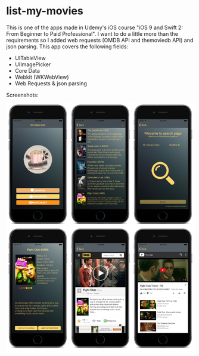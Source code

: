 # list-my-movies

This is one of the apps made in Udemy's iOS course "iOS 9 and Swift 2: From Beginner to Paid Professional". I want to do a little more than the requirements so I added web requests (OMDB API and themoviedb API) and json parsing.
This app covers the following fields:
* UITableView
* UIImagePicker
* Core Data
* Webkit (WKWebView)
* Web Requests & json parsing

Screenshots:

![Initial](https://github.com/ajPT/list-my-movies/blob/master/screenshots.jpg)
